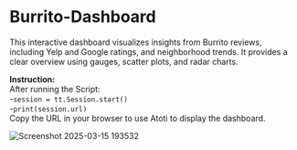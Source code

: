 # Burrito-Dashboard


This interactive dashboard visualizes insights from Burrito reviews, including Yelp and Google ratings, and neighborhood trends. 
It provides a clear overview using gauges, scatter plots, and radar charts.

**Instruction:** <br> After running the Script: <br>
-`session = tt.Session.start()`<br>
-`print(session.url)`<br>
Copy the URL in your browser to use Atoti to display the dashboard.

![Screenshot 2025-03-15 193532](https://github.com/user-attachments/assets/76c0d419-a5a0-4582-afe8-be1fbe7bd3e2)
